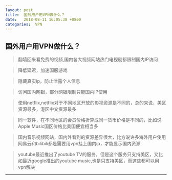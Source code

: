 ```yaml
---
layout: post
title:  国外用户用VPN做什么？
date:   2018-08-11 16:05:38 +0800
categories:  VPN
---
```



## 国外用户用VPN做什么？

>翻墙回来看免费的视频,国内各大视频网站热门电视剧都限制国内IP访问

>降低延迟，加速国服游戏

>隐藏真实ip，防止泄露个人信息

>访问国内网银，部分网银限制只能国内IP使用

>使用netflix,netflix对于不同地区开放的影视资源是不同的，总的来说，美区资源最多，港区中文资源最多

>同一软件，在不同地区的会员价格折算成同一货币价格是不同的，比如说Apple Music国区价格比美国便宜相当多

>国内音乐视频网站，国内外看到的资源差异很大，比方说许多海外用户使用网易云和bilibili都是需要用vpn挂上国内ip，才能显示国内资源

>youtube最近推出了youtube TV的服务，但是这个服务只支持美区，又比如最近google推出的youtube music,也是只支持美区，而这些都可以用vpn解决
****

